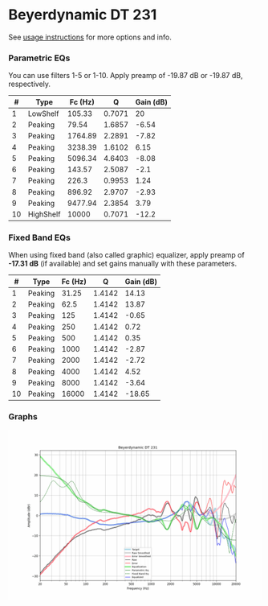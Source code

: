 # Beyerdynamic DT 231
See [usage instructions](https://github.com/jaakkopasanen/AutoEq#usage) for more options and info.

### Parametric EQs
You can use filters 1-5 or 1-10. Apply preamp of -19.87 dB or -19.87 dB, respectively.

|   # | Type      |   Fc (Hz) |      Q |   Gain (dB) |
|-----|-----------|-----------|--------|-------------|
|   1 | LowShelf  |    105.33 | 0.7071 |       20    |
|   2 | Peaking   |     79.54 | 1.6857 |       -6.54 |
|   3 | Peaking   |   1764.89 | 2.2891 |       -7.82 |
|   4 | Peaking   |   3238.39 | 1.6102 |        6.15 |
|   5 | Peaking   |   5096.34 | 4.6403 |       -8.08 |
|   6 | Peaking   |    143.57 | 2.5087 |       -2.1  |
|   7 | Peaking   |    226.3  | 0.9953 |        1.24 |
|   8 | Peaking   |    896.92 | 2.9707 |       -2.93 |
|   9 | Peaking   |   9477.94 | 2.3854 |        3.79 |
|  10 | HighShelf |  10000    | 0.7071 |      -12.2  |

### Fixed Band EQs
When using fixed band (also called graphic) equalizer, apply preamp of **-17.31 dB** (if available) and set gains manually with these parameters.

|   # | Type    |   Fc (Hz) |      Q |   Gain (dB) |
|-----|---------|-----------|--------|-------------|
|   1 | Peaking |     31.25 | 1.4142 |       14.13 |
|   2 | Peaking |     62.5  | 1.4142 |       13.87 |
|   3 | Peaking |    125    | 1.4142 |       -0.65 |
|   4 | Peaking |    250    | 1.4142 |        0.72 |
|   5 | Peaking |    500    | 1.4142 |        0.35 |
|   6 | Peaking |   1000    | 1.4142 |       -2.87 |
|   7 | Peaking |   2000    | 1.4142 |       -2.72 |
|   8 | Peaking |   4000    | 1.4142 |        4.52 |
|   9 | Peaking |   8000    | 1.4142 |       -3.64 |
|  10 | Peaking |  16000    | 1.4142 |      -18.65 |

### Graphs
![](./Beyerdynamic%20DT%20231.png)
